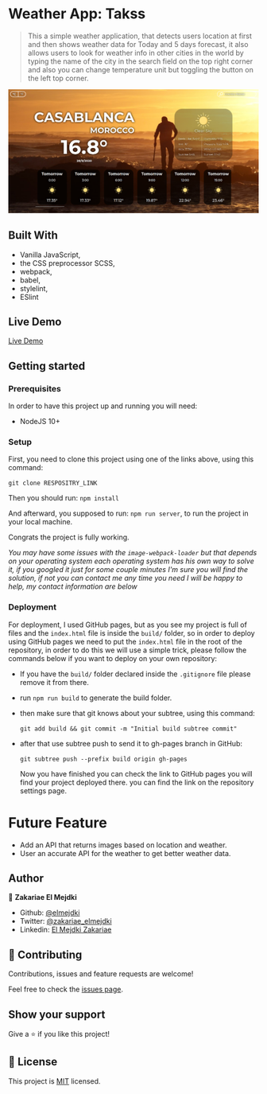 # Weather App: Takss

> This a simple weather application, that detects users location at first and then shows weather data for Today and 5 days forecast, it also allows users to look for weather info in other cities in the world by typing the name of the city in the search field on the top right corner and also you can change temperature unit but toggling the button on the left top corner.

![screenshot](./app_screenshot.png)

## Built With

- Vanilla JavaScript,
- the CSS preprocessor SCSS,
- webpack,
- babel,
- stylelint,
- ESlint

## Live Demo

[Live Demo](https://elmejdki.github.io/Weather-app/)

## Getting started

### Prerequisites

In order to have this project up and running you will need:

- NodeJS 10+

### Setup

First, you need to clone this project using one of the links above, using this command:

```
git clone RESPOSITRY_LINK
```

Then you should run: `npm install`

And afterward, you supposed to run: `npm run server`, to run the project in your local machine.

Congrats the project is fully working.

*You may have some issues with the `image-webpack-loader`  but that depends on your operating system each operating system has his own way to solve it, if you googled it just for some couple minutes I'm sure you will find the solution, if not you can contact me any time you need I will be happy to help, my contact information are below*

### Deployment

For deployment, I used GitHub pages, but as you see my project is full of files and the `index.html` file is inside the `build/` folder, so in order to deploy using GitHub pages we need to put the `index.html` file in the root of the repository, in order to do this we will use a simple trick, please follow the commands below if you want to deploy on your own repository:

- If you have the `build/`  folder declared inside the `.gitignore`  file please remove it from there.

- run `npm run build`  to generate the build folder.

- then make sure that git knows about your subtree, using this command:

  ```
  git add build && git commit -m "Initial build subtree commit"
  ```

- after that use subtree push to send it to gh-pages branch in GitHub:

  ```
  git subtree push --prefix build origin gh-pages
  ```

  Now you have finished you can check the link to GitHub pages you will find your project deployed there. you can find the link on the repository settings page.

# Future Feature

- Add an API that returns images based on location and weather.
- User an accurate API for the weather to get better weather data.

## Author

👤 **Zakariae El Mejdki**

- Github: [@elmejdki](https://github.com/elmejdki)
- Twitter: [@zakariae_elmejdki](https://twitter.com/zakariaemejdki)
- Linkedin: [El Mejdki Zakariae](https://www.linkedin.com/in/zakariaeelmejdki/)

## 🤝 Contributing

Contributions, issues and feature requests are welcome!

Feel free to check the [issues page](https://github.com/elmejdki/Weather-app/issues).

## Show your support

Give a ⭐️ if you like this project!

## 📝 License

This project is [MIT](lic.url) licensed.
